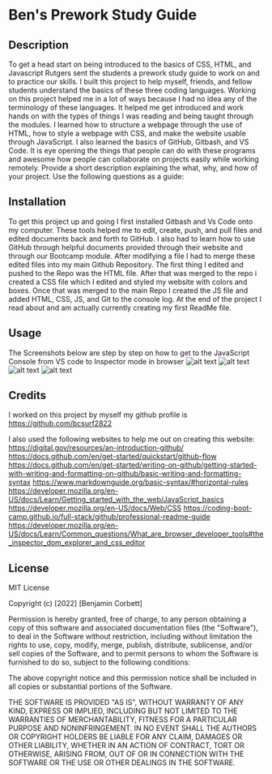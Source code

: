 # Ben's Prework Study Guide

## Description

To get a head start on being introduced to the basics of CSS, HTML, and Javascript Rutgers sent the students a prework study guide to work on and to practice our skills.  I built this project to help myself, friends, and fellow students understand the basics of these three coding languages.  Working on this project helped me in a lot of ways because I had no idea any of the terminology of these languages.  It helped me get introduced and work hands on with the types of things I was reading and being taught through the modules.  I learned how to structure a webpage through the use of HTML, how to style a webpage with CSS, and make the website usable through JavaScript.  I also learned the basics of GitHub, Gitbash, and VS Code.  It is eye opening the things that people can do with these programs and awesome how people can collaborate on projects easily while working remotely.
Provide a short description explaining the what, why, and how of your project. Use the following questions as a guide:

## Installation

To get this project up and going I first installed Gitbash and Vs Code onto my computer.  These tools helped me to edit, create, push, and pull files and edited documents back and forth to GitHub.  I also had to learn how to use GitHub through helpful documents provided through their website and through our Bootcamp module.  After modifying a file I had to merge these edited files into my main Github Repository.  The first thing I edited and pushed to the Repo was the HTML file.  After that was merged to the repo i created a CSS file which I edited and styled my website with colors and boxes.  Once that was merged to the main Repo I created the JS file and added HTML, CSS, JS, and Git to the console log.  At the end of the project I read about and am actually currently creating my first ReadMe file.  

## Usage

The Screenshots below are step by step on how to get to the JavaScript Console from VS code to Inspector mode in browser
![alt text](prework-study-guide/S1.png)
![alt text](prework-study-guide/S2.png)
![alt text](prework-study-guide/S3.png)
![alt text](prework-study-guide/S4.png)

## Credits

I worked on this project by myself my github profile is https://github.com/bcsurf2822

I also used the following websites to help me out on creating this website:
https://digital.gov/resources/an-introduction-github/
https://docs.github.com/en/get-started/quickstart/github-flow
https://docs.github.com/en/get-started/writing-on-github/getting-started-with-writing-and-formatting-on-github/basic-writing-and-formatting-syntax
https://www.markdownguide.org/basic-syntax/#horizontal-rules
https://developer.mozilla.org/en-US/docs/Learn/Getting_started_with_the_web/JavaScript_basics
https://developer.mozilla.org/en-US/docs/Web/CSS
https://coding-boot-camp.github.io/full-stack/github/professional-readme-guide
https://developer.mozilla.org/en-US/docs/Learn/Common_questions/What_are_browser_developer_tools#the_inspector_dom_explorer_and_css_editor

## License

MIT License

Copyright (c) [2022] [Benjamin Corbett]

Permission is hereby granted, free of charge, to any person obtaining a copy
of this software and associated documentation files (the "Software"), to deal
in the Software without restriction, including without limitation the rights
to use, copy, modify, merge, publish, distribute, sublicense, and/or sell
copies of the Software, and to permit persons to whom the Software is
furnished to do so, subject to the following conditions:

The above copyright notice and this permission notice shall be included in all
copies or substantial portions of the Software.

THE SOFTWARE IS PROVIDED "AS IS", WITHOUT WARRANTY OF ANY KIND, EXPRESS OR
IMPLIED, INCLUDING BUT NOT LIMITED TO THE WARRANTIES OF MERCHANTABILITY,
FITNESS FOR A PARTICULAR PURPOSE AND NONINFRINGEMENT. IN NO EVENT SHALL THE
AUTHORS OR COPYRIGHT HOLDERS BE LIABLE FOR ANY CLAIM, DAMAGES OR OTHER
LIABILITY, WHETHER IN AN ACTION OF CONTRACT, TORT OR OTHERWISE, ARISING FROM,
OUT OF OR IN CONNECTION WITH THE SOFTWARE OR THE USE OR OTHER DEALINGS IN THE
SOFTWARE.

